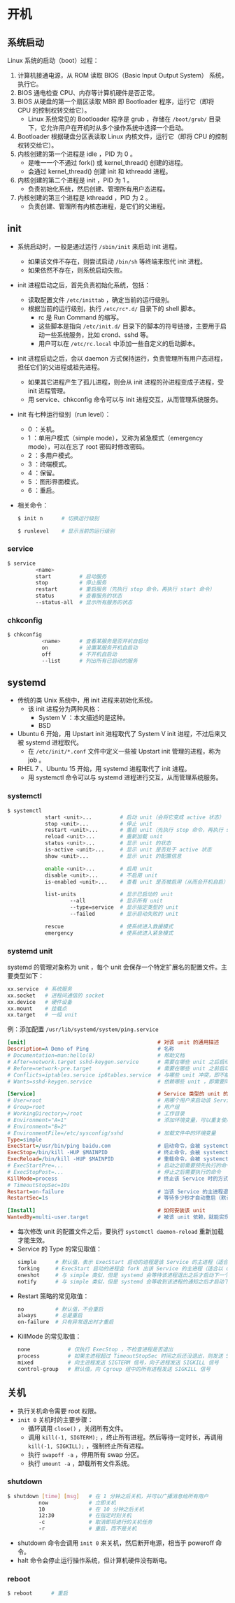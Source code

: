 # 开机

## 系统启动

Linux 系统的启动（boot）过程：
1. 计算机接通电源，从 ROM 读取 BIOS（Basic Input Output System） 系统，执行它。
2. BIOS 通电检查 CPU、内存等计算机硬件是否正常。
3. BIOS 从硬盘的第一个扇区读取 MBR 即 Bootloader 程序，运行它（即将 CPU 的控制权转交给它）。
    - Linux 系统常见的 Bootloader 程序是 grub ，存储在 `/boot/grub/` 目录下，它允许用户在开机时从多个操作系统中选择一个启动。
4. Bootloader 根据硬盘分区表读取 Linux 内核文件，运行它（即将 CPU 的控制权转交给它）。
5. 内核创建的第一个进程是 idle ，PID 为 0 。
    - 是唯一一个不通过 fork() 或 kernel_thread() 创建的进程。
    - 会通过 kernel_thread() 创建 init 和 kthreadd 进程。
6. 内核创建的第二个进程是 init ，PID 为 1 。
    - 负责初始化系统，然后创建、管理所有用户态进程。
7. 内核创建的第三个进程是 kthreadd ，PID 为 2 。
    - 负责创建、管理所有内核态进程，是它们的父进程。

## init

- 系统启动时，一般是通过运行 `/sbin/init` 来启动 init 进程。
  - 如果该文件不存在，则尝试启动 `/bin/sh` 等终端来取代 init 进程。
  - 如果依然不存在，则系统启动失败。

- init 进程启动之后，首先负责初始化系统，包括：
  - 读取配置文件 `/etc/inittab` ，确定当前的运行级别。
  - 根据当前的运行级别，执行 `/etc/rc*.d/` 目录下的 shell 脚本。
    - rc 是 Run Command 的缩写。
    - 这些脚本是指向 `/etc/init.d/` 目录下的脚本的符号链接，主要用于启动一些系统服务，比如 crond、sshd 等。
    - 用户可以在 `/etc/rc.local` 中添加一些自定义的启动脚本。

- init 进程启动之后，会以 daemon 方式保持运行，负责管理所有用户态进程，担任它们的父进程或祖先进程。
  - 如果其它进程产生了孤儿进程，则会从 init 进程的孙进程变成子进程，受 init 进程管理。
  - 用 service、chkconfig 命令可以与 init 进程交互，从而管理系统服务。

- init 有七种运行级别（run level）：
  - 0 ：关机。
  - 1 ：单用户模式（simple mode），又称为紧急模式（emergency mode），可以在忘了 root 密码时修改密码。
  - 2 ：多用户模式。
  - 3 ：终端模式。
  - 4 ：保留。
  - 5 ：图形界面模式。
  - 6 ：重启。

- 相关命令：
  ```sh
  $ init n      # 切换运行级别
  ```
  ```sh
  $ runlevel    # 显示当前的运行级别
  ```

### service

```sh
$ service
         <name>
         start         # 启动服务
         stop          # 停止服务
         restart       # 重启服务（先执行 stop 命令，再执行 start 命令）
         status        # 查看服务的状态
         --status-all  # 显示所有服务的状态
```

### chkconfig

```sh
$ chkconfig
           <name>      # 查看某服务是否开机自启动
           on          # 设置某服务开机自启动
           off         # 不开机自启动
           --list      # 列出所有已启动的服务
```

## systemd

- 传统的类 Unix 系统中，用 init 进程来初始化系统。
  - 该 init 进程分为两种风格：
    - System V ：本文描述的是这种。
    - BSD
- Ubuntu 6 开始，用 Upstart init 进程取代了 System V init 进程，不过后来又被 systemd 进程取代。
  - 在 `/etc/init/*.conf` 文件中定义一些被 Upstart init 管理的进程，称为 job 。
- RHEL 7 、Ubuntu 15 开始，用 systemd 进程取代了 init 进程。
  - 用 systemctl 命令可以与 systemd 进程进行交互，从而管理系统服务。

### systemctl

```sh
$ systemctl
            start <unit>...         # 启动 unit（会将它变成 active 状态）
            stop <unit>...          # 停止 unit
            restart <unit>...       # 重启 unit（先执行 stop 命令，再执行 start 命令）
            reload <unit>...        # 重新加载 unit
            status <unit>...        # 显示 unit 的状态
            is-active <unit>...     # 显示 unit 是否处于 active 状态
            show <unit>...          # 显示 unit 的配置信息

            enable <unit>...        # 启用 unit
            disable <unit>...       # 不启用 unit
            is-enabled <unit>...    # 查看 unit 是否被启用（从而会开机自启）

            list-units              # 显示已启动的 unit
                    --all           # 显示所有 unit
                    --type=service  # 显示指定类型的 unit
                    --failed        # 显示启动失败的 unit

            rescue                  # 使系统进入救援模式
            emergency               # 使系统进入紧急模式
```

### systemd unit

systemd 的管理对象称为 unit ，每个 unit 会保存一个特定扩展名的配置文件。主要类型如下：
```sh
xx.service  # 系统服务
xx.socket   # 进程间通信的 socket
xx.device   # 硬件设备
xx.mount    # 挂载点
xx.target   # 一组 unit
```

例：添加配置 `/usr/lib/systemd/system/ping.service`
```ini
[unit]                                          # 对该 unit 的通用描述
Description=A Demo of Ping                      # 名称
# Documentation=man:hello(8)                    # 帮助文档
# After=network.target sshd-keygen.service      # 需要在哪些 unit 之后启动
# Before=network-pre.target                     # 需要在哪些 unit 之前启动
# Conflicts=iptables.service ip6tables.service  # 与哪些 unit 冲突，即不能同时运行
# Wants=sshd-keygen.service                     # 依赖哪些 unit ，即需要同时运行

[Service]                                       # Service 类型的 unit 的专用配置
# User=root                                     # 用哪个用户来启动该 Service
# Group=root                                    # 用户组
# WorkingDirectory=/root                        # 工作目录
# Environment="A=1"                             # 添加环境变量，可以重复使用该参数
# Environment="B=2"
# EnvironmentFile=/etc/sysconfig/sshd           # 加载文件中的环境变量
Type=simple
ExecStart=/usr/bin/ping baidu.com               # 启动命令，会被 systemctl start 调用
ExecStop=/bin/kill -HUP $MAINPID                # 终止命令，会被 systemctl stop 调用。如果不指定 ExecStop ，则默认是发送 SIGTERM 信号给进程
ExecReload=/bin/kill -HUP $MAINPID              # 重载命令，会被 systemctl reload 调用（这里调用了 $MAINPID 变量以获取主进程的 PID ）
# ExecStartPre=...                              # 启动之前需要预先执行的命令
# ExecStopPost=...                              # 停止之后需要执行的命令
KillMode=process                                # 终止该 Service 时的方式
# TimeoutStopSec=10s
Restart=on-failure                              # 当该 Service 的主进程退出时的重启策略
RestartSec=1s                                   # 等待多少秒才自动重启（默认是 100 ms）

[Install]                                       # 如何安装该 unit
WantedBy=multi-user.target                      # 被该 unit 依赖，就能实现开机自启
```
- 每次修改 unit 的配置文件之后，要执行 `systemctl daemon-reload` 重新加载才能生效。
- Service 的 Type 的常见取值：
  ```sh
  simple      # 默认值，表示 ExecStart 启动的进程是该 Service 的主进程（适合在前台运行的进程）
  forking     # ExecStart 启动的进程会 fork 出该 Service 的主进程（适合以 daemon 方式运行的进程）
  oneshot     # 与 simple 类似，但是 systemd 会等待该进程退出之后才启动下一个 unit
  notify      # 与 simple 类似，但是 systemd 会等收到该进程的通知之后才启动下一个 unit
  ```
- Restart 策略的常见取值：
  ```sh
  no          # 默认值，不会重启
  always      # 总是重启
  on-failure  # 只有异常退出时才重启
  ```
- KillMode 的常见取值：
  ```sh
  none            # 仅执行 ExecStop ，不检查进程是否退出
  process         # 如果主进程超过 TimeoutStopSec 时间之后还没退出，则发送 SIGTERM 信号，但是不管子进程
  mixed           # 向主进程发送 SIGTERM 信号，向子进程发送 SIGKILL 信号
  control-group   # 默认值，向 Cgroup 组中的所有进程发送 SIGKILL 信号
  ```

## 关机

- 执行关机命令需要 root 权限。
- `init 0` 关机时的主要步骤：
  - 循环调用 `close()` ，关闭所有文件。
  - 调用 `kill(-1, SIGTERM);` ，终止所有进程。然后等待一定时长，再调用 `kill(-1, SIGKILL);` ，强制终止所有进程。
  - 执行 `swapoff -a` ，停用所有 swap 分区。
  - 执行 `umount -a` ，卸载所有文件系统。

### shutdown

```sh
$ shutdown [time] [msg]   # 在 1 分钟之后关机，并可以广播消息给所有用户
          now             # 立即关机
          10              # 在 10 分钟之后关机
          12:30           # 在指定时刻关机
          -c              # 取消即将进行的关机任务
          -r              # 重启，而不是关机
```
- shutdown 命令会调用 `init 0` 来关机，然后断开电源，相当于 poweroff 命令。
- halt 命令会停止运行操作系统，但计算机硬件没有断电。

### reboot

```sh
$ reboot      # 重启
```

